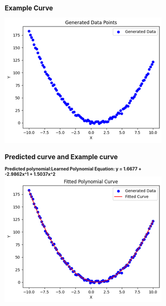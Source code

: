 ## Example Curve
![Result_1](https://github.com/CHIRANJEET1729DAS/behind_autonomous_cars/blob/main/Mathematics/Curve_fitting/Sol_2/sol2_1.png)
## Predicted curve and Example curve 
**Predicted polynomial:Learned Polynomial Equation:
y = 1.6677 + -2.9862x^1 + 1.5037x^2**
![Result_2](https://github.com/CHIRANJEET1729DAS/behind_autonomous_cars/blob/main/Mathematics/Curve_fitting/Sol_2/sol_2_2.png)
